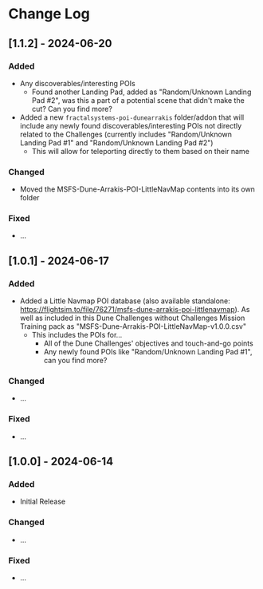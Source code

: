 # Change Log

## [1.1.2] - 2024-06-20

### Added

- Any discoverables/interesting POIs
  - Found another Landing Pad, added as "Random/Unknown Landing Pad #2", was this a part of a potential scene that didn't make the cut? Can you find more?
- Added a new `fractalsystems-poi-dunearrakis` folder/addon that will include any newly found discoverables/interesting POIs not directly related to the Challenges (currently includes "Random/Unknown Landing Pad #1" and "Random/Unknown Landing Pad #2")
  - This will allow for teleporting directly to them based on their name

### Changed

- Moved the MSFS-Dune-Arrakis-POI-LittleNavMap contents into its own folder

### Fixed

- ...

## [1.0.1] - 2024-06-17

### Added

- Added a Little Navmap POI database (also available standalone: <https://flightsim.to/file/76271/msfs-dune-arrakis-poi-littlenavmap>). As well as included in this Dune Challenges without Challenges Mission Training pack as "MSFS-Dune-Arrakis-POI-LittleNavMap-v1.0.0.csv"
  - This includes the POIs for...
    - All of the Dune Challenges' objectives and touch-and-go points
    - Any newly found POIs like "Random/Unknown Landing Pad #1", can you find more?

### Changed

- ...

### Fixed

- ...

## [1.0.0] - 2024-06-14

### Added

- Initial Release

### Changed

- ...

### Fixed

- ...
